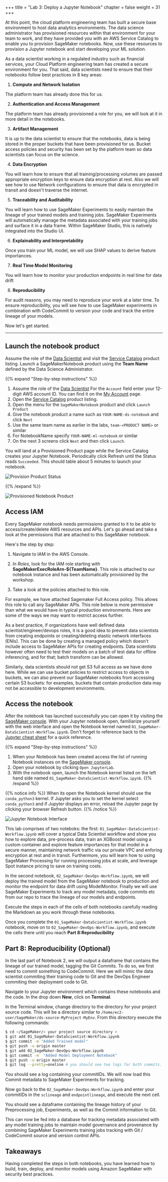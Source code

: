 +++
title = "Lab 3: Deploy a Jupyter Notebook"
chapter = false
weight = 31
+++

At this point, the cloud platform engineering team has built a secure base environment to host data analytics environments.  The data science administrator has provisioned resources within that environment for your team to work, and they have provided you with an AWS Service Catalog to enable you to provision SageMaker notebooks.  Now, use these resources to provision a Jupyter notebook and start developing your ML solution.

As a data scientist working in a regulated industry such as financial services, your Cloud Platform engineering team has created a secure environment for you. That said, data scientists need to ensure that their notebooks follow best practices in 8 key areas:

1. **Compute and Network Isolation**

The platform team has already done this for us.

2. **Authentication and Access Management**

The platform team has already provisioned a role for you, we will look at it in more detail in the notebooks. 

3. **Artifact Management**

It is up to the data scientist to ensure that the notebooks, data is being stored in the proper buckets that have been provisioned for us. Bucket access policies and security has been set by the platform team so data scientists can focus on the science.

4. **Data Encryption**

You will learn how to ensure that all training/processing volumes are passed appropriate encryption keys to ensure data encryption at rest. Also we will see how to use Network configurations to ensure that data is encrypted in transit and doesn't traverse the internet.

5. **Traceability and Auditability**

You will learn how to use SageMaker Experiments to easily maintain the lineage of your trained models and training jobs. SageMaker Experiments will automatically manage the metadata associated with your training jobs and surface it in a data frame. Within SageMaker Studio, this is natively integrated into the Studio UI.

6. **Explainability and Interpretability**

Once you train your ML model, we will use SHAP values to derive feature importances. 

7. **Real Time Model Monitoring**

You will learn how to monitor your production endpoints in real time for data drift

8. **Reproducibility**

For audit reasons, you may need to reproduce your work at a later time. To ensure reproducibility, you will see how to use SageMaker experiments in combination with CodeCommit to version your code and track the entire lineage of your models.

Now let's get started.

---

## Launch the notebook product

Assume the role of the [Data Scientist](https://signin.aws.amazon.com/switchrole?account=000000000000&roleName=DataScientist&displayName=DataScientist) and visit the [Service Catalog](https://console.aws.amazon.com/servicecatalog/home?#/products) product listing.  Launch a SageMakerNotebook product using the **Team Name** defined by the Data Science Administrator.

{{% expand "Step-by-step instructions" %}}
1. Assume the role of the [Data Scientist](https://signin.aws.amazon.com/switchrole?account=000000000000&roleName=DataScientist&displayName=DataScientist) 
For the `Account` field enter your 12-digit AWS account ID.  You can find it on the [My Account](https://console.aws.amazon.com/billing/home?#/account) page.
1. Open the [Service Catalog](https://console.aws.amazon.com/servicecatalog/home?#/products) product listing.
1. Open the menu for the `SageMakerNotebook` product and click `Launch Product`
1. Give the notebook product a name such as `YOUR-NAME-ds-notebook` and click `Next`
1. Use the same team name as earlier in the labs, `team-<PRODUCT NAME>` or similar
1. For NotebookName specify `YOUR-NAME-ml-notebook` or similar
1. On the next 3 screens click `Next` and then click `Launch`.

You will land at a Provisioned Product page while the Service Catalog creates your Jupyter Notebook.  Periodically click Refresh until the Status reads `Succeeded`.  This should table about 5 minutes to launch your notebook.

![Provision Product Status](/images/launch_product_status.png)

{{% /expand %}}

![Provisioned Notebook Product](/images/provisioned_product.png)

## Access IAM
Every SageMaker notebook needs permissions granted to it to be able to access/create/delete AWS resources and APIs. Let's go ahead and take a look at the permissions that are attached to this SageMaker notebook. 

Here's the step by step:

1. Navigate to IAM in the AWS Console. 

2. In *Roles*, look for the IAM role starting with **SageMakerExecRoleArn-${TeamName}**. This role is attached to our notebook instance and has been automatically provisioned by the workshop.

3. Take a look at the policies attached to this role. 

For example, we have attached Sagemaker Full Access policy. This allows this role to call any SageMaker APIs. This role below is more permissive than what we would have in typical production environments. Here are some of the ways we may want to restrict access further. 

As a best practice, if organizations have well defined data scientist/engineer/devops roles, it is a good idea to prevent data scientists from creating endpoints or creating/deleting elastic network interfaces (ENIs). This can be done by creating a managed policy which doesn't include access to SageMaker APIs for creating endpoints. Data scientists however often need to test their models on a batch of test data for offline inferencing, and for that; batch transform can be allowed. 

Similarly, data scientists should not get S3 full access as we have done here. While we can use bucket policies to restrict access to objects in buckets, we can also prevent our SageMaker notebooks from accessing certain S3 buckets: for examples, buckets that contain production data may not be accessible to development environments.


## Access the notebook
After the notebook has launched successfully you can open it by visiting the [SageMaker console](https://console.aws.amazon.com/sagemaker/home).  With your Jupyter notebook open, familiarize yourself with the web interface and open the Notebook kernel named `01_SageMaker-DataScientist-Workflow.ipynb`.  Don't forget to reference back to the [Jupyter cheat sheet](https://www.edureka.co/blog/cheatsheets/jupyter-notebook-cheat-sheet) for a quick reference.

{{% expand "Step-by-step instructions" %}}
1. When your Notebook has been created access the list of running Notebook instances on the [SageMaker console](https://console.aws.amazon.com/sagemaker/home?#/notebook-instances).  
1. Open your notebook by clicking `Open JupyterLab`.
1. With the notebook open, launch the Notebook kernel listed on the left hand side named `01_SageMaker-DataScientist-Workflow.ipynb`.
{{% /expand %}}

{{% notice info %}}
When its open the Notebook kernel should use the `conda_python3` kernel.  If Jupyter asks you to set the kernel select `conda_python3` and if Jupyter displays an error, reload the Jupyter page by clicking your browser Refresh button.
{{% /notice %}}

![Jupyter Notebook Interface](/media/jupyter_notebooks.png)

This lab comprises of two noteboks: the first: `01_SageMaker-DataScientist-Workflow.ipynb` will cover a typical Data Scientist workflow and show you how to explore data, pre-process data, train an XGBoost model using a custom container and explore feature importances for that model in a secure manner, maintaining network traffic via our private VPC and enforing encryption at rest and in transit. Furthermore, you will learn how to using SageMaker Processing for running processing jobs at scale, and leverage Spot instance pricing to save on training costs.

In the second notebook, `02_SageMaker-DevOps-Workflow.ipynb`, we will deploy the trained model from the SageMaker notebook to production and monitor the endpoint for data drift using ModelMonitor. Finally we will use SageMaker Experiments to track any model metadata, code commits etc from our repo to trace the lineage of our models and endpoints.

Execute the steps in each of the cells of both notebooks carefully reading the Markdown as you work through these notebooks. 

Once you complete the `01_SageMaker-DataScientist-Workflow.ipynb` notebook, move on to `02_SageMaker-DevOps-Workflow.ipynb`, and execute the cells there until you reach **Part 8:Reproducibility**

## Part 8: Reproducibility (Optional)

In the last part of Notebook 2, we will output a dataframe that contains the lineage of our trained model, tagging the Git Commits. To do so, we first need to commit something to CodeCommit. Here we will mimic the data scientist commiting their training code to Git and the DevOps Engineer commiting their deployment code to Git. 

Navigate to your Jupyter environment which contains these notebooks and the code. In the drop down **New**, click on **Terminal**.

In the Terminal window, change directory to the directory for your project source code.  This will be a directory similar to `/home/ec2-user/SageMaker/ds-source-MyProject-MyEnv`.  From this directory execute the following commands: 

```bash
$ cd ~/SageMaker/< your project source directory >
$ git add 01_SageMaker-DataScientist-Workflow.ipynb
$ git commit -m "Added Trained model" 
$ git push -u origin master
$ git add 02_SageMaker-DevOps-Workflow.ipynb
$ git commit -m  "Added Model Deployment Notebook"
$ git push -u origin master
$ git log --pretty=oneline # you should see two logs for both commits. 
```
You should see a log containing your commitIDs. We will now load this Commit metadata to SageMaker Experiments for tracking.

Now go back to the `02_SageMaker-DevOps-Workflow.ipynb` and enter your commitIDs in the `sclineage` and `endpointlineage`, and execute the next cell.

You should see a dataframe containing the lineage history of your Preprocessing job, Experiments, as well as the Commit information to Git. 

This can now be fed into a database for tracking metadata associated with any model training jobs to maintain model governance and provenance by combining SageMaker Experiments training jobs tracking with Git / CodeCommit source and version control APIs.

## Takeaways

Having completed the steps in both notebooks, you have learned how to build, train, deploy, and monitor models using Amazon SageMaker with security best practices. 

